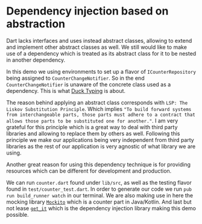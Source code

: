 # Dependency injection based on abstraction

Dart lacks interfaces and uses instead abstract classes, allowing to extend and implement other abstract classes as well. 
We still would like to make use of a dependency which is treated as its abstract class for it to be nested in another dependency.

In this demo we using environments to set up a flavor of `ICounterRepository` being assigned to `CounterChangeNotifier`.
So in the end `CounterChangeNotifier` is unaware of the concrete class used as a dependency.
This is what [Duck Typing](https://en.wikipedia.org/wiki/Duck_typing) is about.

The reason behind applying an abstract class corresponds with `LSP: The Liskov Substitution Principle`. 
Which implies `"To build forward systems from interchangeable parts, those parts must adhere to a contract that allows those parts to be substituted one for another."`.
I am very grateful for this principle which is a great way to deal with third party libraries and allowing to replace them by others as well. Following this principle we make our applications being very independent from third party libraries as the rest of our application is very agnostic of what library we are using.

Another great reason for using this dependency technique is for providing resources which can be different for development and production.

We can run `counter.dart` found under `lib/src`, as well as the testing flavor found in `test/counter_test.dart`.
In order to generate our code we run `pub run build_runner watch` in our terminal.
We are also making use in here the mocking library [`Mockito`](https://pub.dev/packages/mockito) which is a counter part in Java/Kotlin. And last but not lease [`get_it`](https://pub.dev/packages/get_it) which is the dependency injection library making this demo possible.
